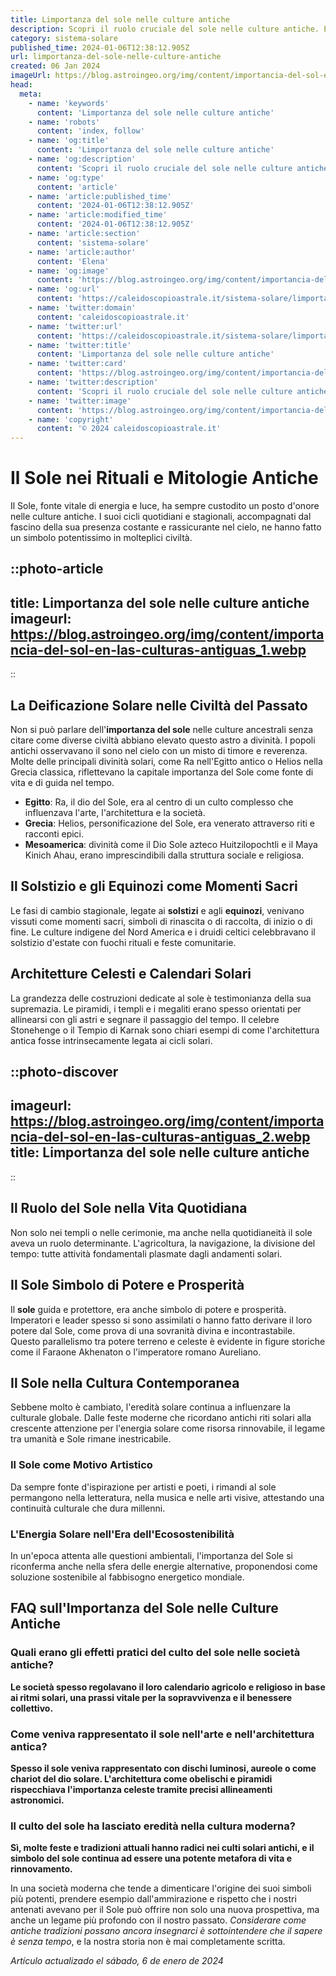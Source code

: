 ```yaml
---
title: Limportanza del sole nelle culture antiche
description: Scopri il ruolo cruciale del sole nelle culture antiche. Esplora miti, riti e impatto su società passate. Illumina la storia!
category: sistema-solare
published_time: 2024-01-06T12:38:12.905Z
url: limportanza-del-sole-nelle-culture-antiche
created: 06 Jan 2024
imageUrl: https://blog.astroingeo.org/img/content/importancia-del-sol-en-las-culturas-antiguas_1.webp
head:
  meta:
    - name: 'keywords'
      content: 'Limportanza del sole nelle culture antiche'
    - name: 'robots'
      content: 'index, follow'
    - name: 'og:title'
      content: 'Limportanza del sole nelle culture antiche'
    - name: 'og:description'
      content: 'Scopri il ruolo cruciale del sole nelle culture antiche. Esplora miti, riti e impatto su società passate. Illumina la storia!'
    - name: 'og:type'
      content: 'article'
    - name: 'article:published_time'
      content: '2024-01-06T12:38:12.905Z'
    - name: 'article:modified_time'
      content: '2024-01-06T12:38:12.905Z'
    - name: 'article:section'
      content: 'sistema-solare'
    - name: 'article:author'
      content: 'Elena'
    - name: 'og:image'
      content: 'https://blog.astroingeo.org/img/content/importancia-del-sol-en-las-culturas-antiguas_1.webp'
    - name: 'og:url'
      content: 'https://caleidoscopioastrale.it/sistema-solare/limportanza-del-sole-nelle-culture-antiche'
    - name: 'twitter:domain'
      content: 'caleidoscopioastrale.it'
    - name: 'twitter:url'
      content: 'https://caleidoscopioastrale.it/sistema-solare/limportanza-del-sole-nelle-culture-antiche'
    - name: 'twitter:title'
      content: 'Limportanza del sole nelle culture antiche'
    - name: 'twitter:card'
      content: 'https://blog.astroingeo.org/img/content/importancia-del-sol-en-las-culturas-antiguas_1.webp'
    - name: 'twitter:description'
      content: 'Scopri il ruolo cruciale del sole nelle culture antiche. Esplora miti, riti e impatto su società passate. Illumina la storia!'
    - name: 'twitter:image'
      content: 'https://blog.astroingeo.org/img/content/importancia-del-sol-en-las-culturas-antiguas_1.webp'
    - name: 'copyright'
      content: '© 2024 caleidoscopioastrale.it'
---
```

# Il Sole nei Rituali e Mitologie Antiche

Il Sole, fonte vitale di energia e luce, ha sempre custodito un posto d'onore nelle culture antiche. I suoi cicli quotidiani e stagionali, accompagnati dal fascino della sua presenza costante e rassicurante nel cielo, ne hanno fatto un simbolo potentissimo in molteplici civiltà.

::photo-article
---
title: Limportanza del sole nelle culture antiche
imageurl: https://blog.astroingeo.org/img/content/importancia-del-sol-en-las-culturas-antiguas_1.webp
---
::

## La Deificazione Solare nelle Civiltà del Passato

Non si può parlare dell'**importanza del sole** nelle culture ancestrali senza citare come diverse civiltà abbiano elevato questo astro a divinità. I popoli antichi osservavano il sono nel cielo con un misto di timore e reverenza. Molte delle principali divinità solari, come Ra nell'Egitto antico o Helios nella Grecia classica, riflettevano la capitale importanza del Sole come fonte di vita e di guida nel tempo.

- **Egitto**: Ra, il dio del Sole, era al centro di un culto complesso che influenzava l'arte, l'architettura e la società.
- **Grecia**: Helios, personificazione del Sole, era venerato attraverso riti e racconti epici.
- **Mesoamerica**: divinità come il Dio Sole azteco Huitzilopochtli e il Maya Kinich Ahau, erano imprescindibili dalla struttura sociale e religiosa.

## Il Solstizio e gli Equinozi come Momenti Sacri

Le fasi di cambio stagionale, legate ai **solstizi** e agli **equinozi**, venivano vissuti come momenti sacri, simboli di rinascita o di raccolta, di inizio o di fine. Le culture indigene del Nord America e i druidi celtici celebbravano il solstizio d'estate con fuochi rituali e feste comunitarie.

## Architetture Celesti e Calendari Solari

La grandezza delle costruzioni dedicate al sole è testimonianza della sua supremazia. Le piramidi, i templi e i megaliti erano spesso orientati per allinearsi con gli astri e segnare il passaggio del tempo. Il celebre Stonehenge o il Tempio di Karnak sono chiari esempi di come l'architettura antica fosse intrinsecamente legata ai cicli solari.

::photo-discover
---
imageurl: https://blog.astroingeo.org/img/content/importancia-del-sol-en-las-culturas-antiguas_2.webp
title: Limportanza del sole nelle culture antiche
---
::

## Il Ruolo del Sole nella Vita Quotidiana

Non solo nei templi o nelle cerimonie, ma anche nella quotidianeità il sole aveva un ruolo determinante. L'agricoltura, la navigazione, la divisione del tempo: tutte attività fondamentali plasmate dagli andamenti solari.

## Il Sole Simbolo di Potere e Prosperità

Il **sole** guida e protettore, era anche simbolo di potere e prosperità. Imperatori e leader spesso si sono assimilati o hanno fatto derivare il loro potere dal Sole, come prova di una sovranità divina e incontrastabile. Questo parallelismo tra potere terreno e celeste è evidente in figure storiche come il Faraone Akhenaton o l'imperatore romano Aureliano.

## Il Sole nella Cultura Contemporanea

Sebbene molto è cambiato, l'eredità solare continua a influenzare la culturale globale. Dalle feste moderne che ricordano antichi riti solari alla crescente attenzione per l'energia solare come risorsa rinnovabile, il legame tra umanità e Sole rimane inestricabile.

### Il Sole come Motivo Artistico

Da sempre fonte d'ispirazione per artisti e poeti, i rimandi al sole permangono nella letteratura, nella musica e nelle arti visive, attestando una continuità culturale che dura millenni.

### L'Energia Solare nell'Era dell'Ecosostenibilità

In un'epoca attenta alle questioni ambientali, l'importanza del Sole si riconferma anche nella sfera delle energie alternative, proponendosi come soluzione sostenibile al fabbisogno energetico mondiale.

## FAQ sull'Importanza del Sole nelle Culture Antiche

### Quali erano gli effetti pratici del culto del sole nelle società antiche?
**Le società spesso regolavano il loro calendario agricolo e religioso in base ai ritmi solari, una prassi vitale per la sopravvivenza e il benessere collettivo.**

### Come veniva rappresentato il sole nell'arte e nell'architettura antica?
**Spesso il sole veniva rappresentato con dischi luminosi, aureole o come chariot del dio solare. L'architettura come obelischi e piramidi rispecchiava l'importanza celeste tramite precisi allineamenti astronomici.**

### Il culto del sole ha lasciato eredità nella cultura moderna?
**Sì, molte feste e tradizioni attuali hanno radici nei culti solari antichi, e il simbolo del sole continua ad essere una potente metafora di vita e rinnovamento.**

In una società moderna che tende a dimenticare l'origine dei suoi simboli più potenti, prendere esempio dall'ammirazione e rispetto che i nostri antenati avevano per il Sole può offrire non solo una nuova prospettiva, ma anche un legame più profondo con il nostro passato. *Considerare come antiche tradizioni possano ancora insegnarci è sottointendere che il sapere è senza tempo*, e la nostra storia non è mai completamente scritta.

_Artículo actualizado el sábado, 6 de enero de 2024_